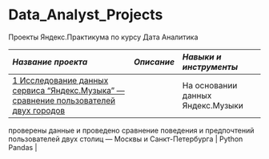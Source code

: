 # Data_Analyst_Projects
Проекты Яндекс.Практикумa  по курсу Дата Аналитика 


|  *Название проекта*   |  *Описание*  |  *Навыки и инструменты* |
| :---------------------| :------------| :-----------------------| 
|[1 Исследование данных сервиса “Яндекс.Музыка” — сравнение пользователей двух городов](https://public.tableau.com/app/profile/dinara.chotanova/viz/Tedresearchproject/TED2008-2021#1 "Заголовок ссылки")||На основании данных Яндекс.Музыки
проверены данные и проведено сравнение
поведения и предпочтений пользователей двух
столиц — Москвы и Санкт-Петербурга | Python Pandas |
 
